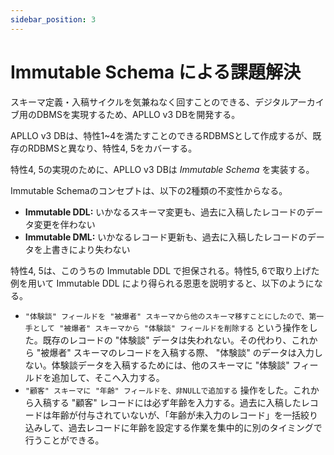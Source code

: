 ```yaml
---
sidebar_position: 3
---
```


# Immutable Schema による課題解決

スキーマ定義・入稿サイクルを気兼ねなく回すことのできる、デジタルアーカイブ用のDBMSを実現するため、APLLO v3 DBを開発する。

APLLO v3 DBは、特性1~4を満たすことのできるRDBMSとして作成するが、既存のRDBMSと異なり、特性4, 5をカバーする。

特性4, 5の実現のために、APLLO v3 DBは _Immutable Schema_ を実装する。

Immutable Schemaのコンセプトは、以下の2種類の不変性からなる。

- **Immutable DDL:**
  いかなるスキーマ変更も、過去に入稿したレコードのデータ変更を伴わない
- **Immutable DML:**
  いかなるレコード更新も、過去に入稿したレコードのデータを上書きにより失わない

特性4, 5は、このうちの Immutable DDL で担保される。特性5, 6で取り上げた例を用いて Immutable DDL により得られる恩恵を説明すると、以下のようになる。

- `"体験談" フィールドを "被爆者" スキーマから他のスキーマ移すことにしたので、第一手として "被爆者" スキーマから "体験談" フィールドを削除する` という操作をした。既存のレコードの "体験談" データは失われない。その代わり、これから "被爆者" スキーマのレコードを入稿する際、 "体験談" のデータは入力しない。体験談データを入稿するためには、他のスキーマに "体験談" フィールドを追加して、そこへ入力する。
- `"顧客" スキーマに "年齢" フィールドを、非NULLで追加する` 操作をした。これから入稿する "顧客" レコードには必ず年齢を入力する。過去に入稿したレコードは年齢が付与されていないが、「年齢が未入力のレコード」を一括絞り込みして、過去レコードに年齢を設定する作業を集中的に別のタイミングで行うことができる。
